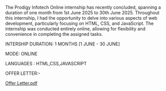 The Prodigy Infotech Online internship has recently concluded, spanning a duration of one month from 1st June 2025 to 30th June 2025. 
Throughout this internship, I had the opportunity to delve into various aspects of web development, particularly focusing on HTML, CSS, and JavaScript. 
The internship was conducted entirely online, allowing for flexibility and convenience in completing the assigned tasks.

INTERSHIP DURATION: 1 MONTHS [1 JUNE - 30 JUNE]

MODE: ONLINE

LANGUAGES : HTML,CSS,JAVASCRIPT

OFFER LETTER:-


[Offer Letter.pdf](https://github.com/user-attachments/files/20520763/Offer.Letter.pdf)


